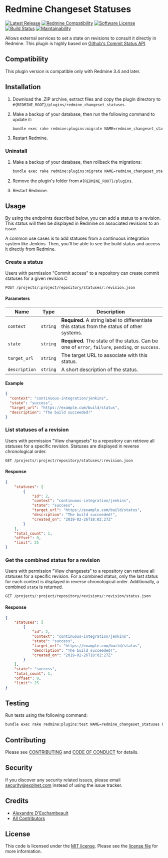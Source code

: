 # Redmine Changeset Statuses

[![Latest Release](https://img.shields.io/github/release/eXolnet/redmine_changeset_statuses.svg?style=flat-square)](https://github.com/eXolnet/redmine_changeset_statuses/releases)
[![Redmine Compatibility](https://img.shields.io/static/v1?label=redmine&message=4.2.x-5.0.x&color=blue&style=flat-square)](https://www.redmine.org/plugins/redmine_changeset_statuses)
[![Software License](https://img.shields.io/badge/license-MIT-8469ad.svg?style=flat-square)](LICENSE)
[![Build Status](https://img.shields.io/github/actions/workflow/status/eXolnet/redmine_changeset_statuses/tests.yml?label=tests&style=flat-square)](https://github.com/eXolnet/redmine_changeset_statuses/actions?query=workflow%3Atests)
[![Maintainability](https://api.codeclimate.com/v1/badges/51ebd36bafadfa0a4946/maintainability)](https://codeclimate.com/github/eXolnet/redmine_changeset_statuses/maintainability)

Allows external services to set a state on revisions to consult it directly in Redmine. This plugin is highly based on [Github's Commit Status API](https://developer.github.com/v3/repos/statuses/).

## Compatibility

This plugin version is compatible only with Redmine 3.4 and later.

## Installation

1. Download the .ZIP archive, extract files and copy the plugin directory to `#{REDMINE_ROOT}/plugins/redmine_changeset_statuses`.

2. Make a backup of your database, then run the following command to update it:

    ```bash
    bundle exec rake redmine:plugins:migrate NAME=redmine_changeset_statuses RAILS_ENV=production
    ```

3. Restart Redmine.

### Uninstall

1. Make a backup of your database, then rollback the migrations:

    ```bash
    bundle exec rake redmine:plugins:migrate NAME=redmine_changeset_statuses VERSION=0 RAILS_ENV=production
    ```

2. Remove the plugin's folder from `#{REDMINE_ROOT}/plugins`.

3. Restart Redmine.

## Usage

By using the endpoints described below, you can add a status to a revision. This status will then be displayed in Redmine on associated revisions to an issue.

A common use cases is to add statuses from a continuous integration system like Jenkins. Then, you'll be able to see the build status and access it directly from Redmine.

### Create a status

Users with permission "Commit access" to a repository can create commit statuses for a given revision.C

```
POST /projects/:project/repository/statuses/:revision.json
```

#### Parameters

|      Name     |   Type   |    Description   |
|---------------|----------|------------------|
| `context`     | `string` | **Required.** A string label to differentiate this status from the status of other systems. |
| `state`       | `string` | **Required.** The state of the status. Can be one of `error`, `failure`, `pending`, or `success`. |
| `target_url`  | `string` | The target URL to associate with this status. |
| `description` | `string` | A short description of the status. |

#### Example

```json
{
  "context": "continuous-integration/jenkins",
  "state": "success",
  "target_url": "https://example.com/build/status",
  "description": "The build succeeded!"
}
```

### List statuses of a revision

Users with permission "View changesets" to a repository can retrieve all statuses for a specific revision. Statuses are displayed in reverse chronological order.

```
GET /projects/:project/repository/statuses/:revision.json
```

#### Response

```json
{
    "statuses": [
        {
            "id": 2,
            "context": "continuous-integration/jenkins",
            "state": "success",
            "target_url": "https://example.com/build/status",
            "description": "The build succeeded!",
            "created_on": "2019-02-26T18:02:27Z"
        }
    ],
    "total_count": 1,
    "offset": 0,
    "limit": 25
}
```

### Get the combined status for a revision

Users with permission "View changesets" to a repository can retrieve all statuses for a specific revision. For a combined status, only the last status for each context is displayed in reverse chronological order. Additionally, a combined `state` is returned.

```
GET /projects/:project/repository/revisions/:revision/status.json
```

#### Response

```json
{
    "statuses": [
        {
            "id": 2,
            "context": "continuous-integration/jenkins",
            "state": "success",
            "target_url": "https://example.com/build/status",
            "description": "The build succeeded!",
            "created_on": "2019-02-26T18:02:27Z"
        }
    ],
    "state": "success",
    "total_count": 1,
    "offset": 0,
    "limit": 25
}
```

## Testing

Run tests using the following command:

```bash
bundle exec rake redmine:plugins:test NAME=redmine_changeset_statuses RAILS_ENV=development
```

## Contributing

Please see [CONTRIBUTING](CONTRIBUTING.md) and [CODE OF CONDUCT](CODE_OF_CONDUCT.md) for details.

## Security

If you discover any security related issues, please email security@exolnet.com instead of using the issue tracker.

## Credits

- [Alexandre D'Eschambeault](https://github.com/xel1045)
- [All Contributors](../../contributors)

## License

This code is licensed under the [MIT license](http://choosealicense.com/licenses/mit/).
Please see the [license file](LICENSE) for more information.
